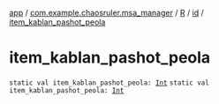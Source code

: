 [app](../../../index.md) / [com.example.chaosruler.msa_manager](../../index.md) / [R](../index.md) / [id](index.md) / [item_kablan_pashot_peola](.)

# item_kablan_pashot_peola

`static val item_kablan_pashot_peola: `[`Int`](https://kotlinlang.org/api/latest/jvm/stdlib/kotlin/-int/index.html)
`static val item_kablan_pashot_peola: `[`Int`](https://kotlinlang.org/api/latest/jvm/stdlib/kotlin/-int/index.html)